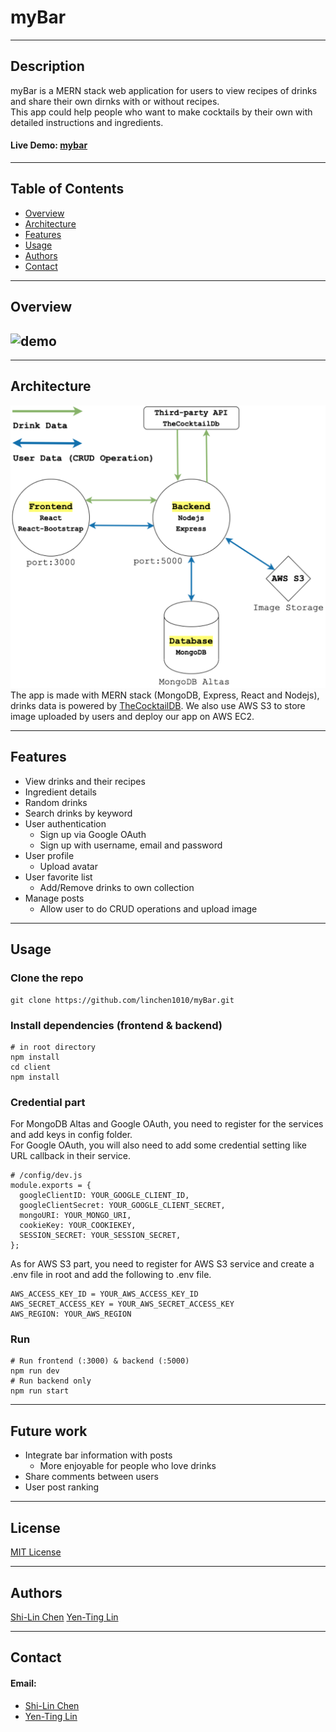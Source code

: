 # myBar

---

## Description

myBar is a MERN stack web application for users to view recipes of drinks and share their own dirnks with or without recipes.\
This app could help people who want to make cocktails by their own with detailed instructions and ingredients.

#### Live Demo: [mybar](http://ec2-52-53-165-181.us-west-1.compute.amazonaws.com/)

---

## Table of Contents

- [Overview](#overview)
- [Architecture](#architecture)
- [Features](#features)
- [Usage](#usage)
- [Authors](#authors)
- [Contact](#contact)

---

## Overview

## ![demo](/image/demo.gif)

---

## Architecture

![overview](/image/overview.png)
The app is made with MERN stack (MongoDB, Express, React and Nodejs), drinks data is powered by [TheCocktailDB](https://www.thecocktaildb.com/api.php). We also use AWS S3 to store image uploaded by users and deploy our app on AWS EC2.

---

## Features

- View drinks and their recipes
- Ingredient details
- Random drinks
- Search drinks by keyword
- User authentication
  - Sign up via Google OAuth
  - Sign up with username, email and password
- User profile
  - Upload avatar
- User favorite list
  - Add/Remove drinks to own collection
- Manage posts
  - Allow user to do CRUD operations and upload image

---

## Usage

### Clone the repo

```
git clone https://github.com/linchen1010/myBar.git
```

### Install dependencies (frontend & backend)

```
# in root directory
npm install
cd client
npm install
```

### Credential part

For MongoDB Altas and Google OAuth, you need to register for the services and add keys in config folder.\
For Google OAuth, you will also need to add some credential setting like URL callback in their service.

```
# /config/dev.js
module.exports = {
  googleClientID: YOUR_GOOGLE_CLIENT_ID,
  googleClientSecret: YOUR_GOOGLE_CLIENT_SECRET,
  mongoURI: YOUR_MONGO_URI,
  cookieKey: YOUR_COOKIEKEY,
  SESSION_SECRET: YOUR_SESSION_SECRET,
};

```

As for AWS S3 part, you need to register for AWS S3 service and create a .env file in root and add the following to .env file.

```
AWS_ACCESS_KEY_ID = YOUR_AWS_ACCESS_KEY_ID
AWS_SECRET_ACCESS_KEY = YOUR_AWS_SECRET_ACCESS_KEY
AWS_REGION: YOUR_AWS_REGION
```

### Run

```
# Run frontend (:3000) & backend (:5000)
npm run dev
# Run backend only
npm run start
```

---

## Future work

- Integrate bar information with posts
  - More enjoyable for people who love drinks
- Share comments between users
- User post ranking

---

## License

[MIT License](LICENSE)

---

## Authors

[Shi-Lin Chen](https://github.com/linchen1010)
[Yen-Ting Lin](https://github.com/linyenting365)

---

## Contact

#### Email:

- [Shi-Lin Chen](shilinch@usc.edu)
- [Yen-Ting Lin](ylin2150@usc.edu)
